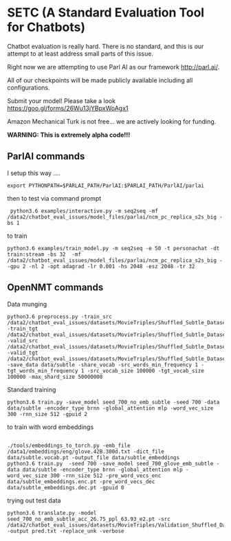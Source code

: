 # SETC (A Standard Evaluation Tool for Chatbots)
Chatbot evaluation is really hard. There is no standard, and this is our attempt to at least address small parts of this issue.

Right now we are attempting to use Parl AI as our framework http://parl.ai/. 

All of our checkpoints will be made publicly available including all configurations.

Submit your model! Please take a look https://goo.gl/forms/26Wu13jYBpxWoAgx1

Amazon Mechanical Turk is not free... we are actively looking for funding.

**WARNING: This is extremely alpha code!!!**

## ParlAI commands

I setup this way .... 
```
export PYTHONPATH=$PARLAI_PATH/ParlAI:$PARLAI_PATH/ParlAI/parlai
```

then to test via command prompt
```
 python3.6 examples/interactive.py -m seq2seq -mf /data2/chatbot_eval_issues/model_files/parlai/ncm_pc_replica_s2s_big -bs 1
 ```

to train

```
python3.6 examples/train_model.py -m seq2seq -e 50 -t personachat -dt train:stream -bs 32  -mf /data2/chatbot_eval_issues/model_files/parlai/ncm_pc_replica_s2s_big --gpu 2 -nl 2 -opt adagrad -lr 0.001 -hs 2048 -esz 2048 -tr 32
```

## OpenNMT commands
Data munging
```
python3.6 preprocess.py -train_src /data2/chatbot_eval_issues/datasets/MovieTriples/Shuffled_Subtle_Dataset.txt.train.A -train_tgt /data2/chatbot_eval_issues/datasets/MovieTriples/Shuffled_Subtle_Dataset.txt.train.B -valid_src /data2/chatbot_eval_issues/datasets/MovieTriples/Shuffled_Subtle_Dataset.txt.valid.A -valid_tgt /data2/chatbot_eval_issues/datasets/MovieTriples/Shuffled_Subtle_Dataset.txt.valid.B  -save_data data/subtle -share_vocab -src_words_min_frequency 1 -tgt_words_min_frequency 1 -src_vocab_size 100000 -tgt_vocab_size 100000 -max_shard_size 50000000
```

Standard training
```
python3.6 train.py -save_model seed_700_no_emb_subtle -seed 700 -data data/subtle -encoder_type brnn -global_attention mlp -word_vec_size 300 -rnn_size 512 -gpuid 2
```

to train with word embeddings
```

./tools/embeddings_to_torch.py -emb_file /data1/embeddings/eng/glove.42B.300d.txt -dict_file data/subtle.vocab.pt -output_file data/subtle_embeddings
python3.6 train.py  -seed 700 -save_model seed_700_glove_emb_subtle -data data/subtle -encoder_type brnn -global_attention mlp -word_vec_size 300 -rnn_size 512 -pre_word_vecs_enc data/subtle_embeddings.enc.pt -pre_word_vecs_dec data/subtle_embeddings.dec.pt -gpuid 0
```

trying out test data
```
python3.6 translate.py -model seed_700_no_emb_subtle_acc_26.75_ppl_63.93_e2.pt -src /data2/chatbot_eval_issues/datasets/MovieTriples/Validation_Shuffled_Dataset.txt.A -output pred.txt -replace_unk -verbose
```
